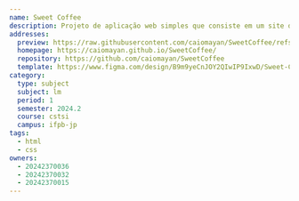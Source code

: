 ```yaml
---
name: Sweet Coffee
description: Projeto de aplicação web simples que consiste em um site de cafeteria denominado "Sweet Coffee", no qual é apresentado o portifólio do estabelecimento.
addresses:
  preview: https://raw.githubusercontent.com/caiomayan/SweetCoffee/refs/heads/main/img/preview.png
  homepage: https://caiomayan.github.io/SweetCoffee/
  repository: https://github.com/caiomayan/SweetCoffee
  template: https://www.figma.com/design/B9m9yeCnJOY2QIwIP9IxwD/Sweet-Coffee?node-id=0-1&t=obZ3Rd2DRikQ4Rjo-1
category:
  type: subject
  subject: lm
  period: 1
  semester: 2024.2
  course: cstsi
  campus: ifpb-jp
tags:
  - html
  - css
owners:
  - 20242370036
  - 20242370032
  - 20242370015
---
```

